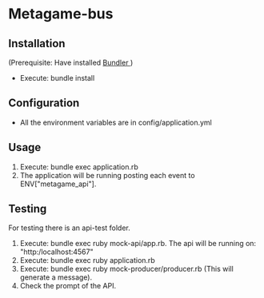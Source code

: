 # Metagame-bus

Installation
------------

(Prerequisite: Have installed [Bundler ](http://bundler.io/))

 * Execute: bundle install


Configuration
-------------
  * All the environment variables are in config/application.yml

Usage
-------
  1. Execute: bundle exec application.rb
  2. The application will be running posting each event to ENV["metagame_api"].

Testing
-------

For testing there is an api-test folder.
  1. Execute: bundle exec ruby mock-api/app.rb. The api will be running on:
  "http:/localhost:4567"
  2. Execute: bundle exec ruby application.rb  
  3. Execute: bundle exec ruby mock-producer/producer.rb (This will generate a message).
  4. Check the prompt of the API.
